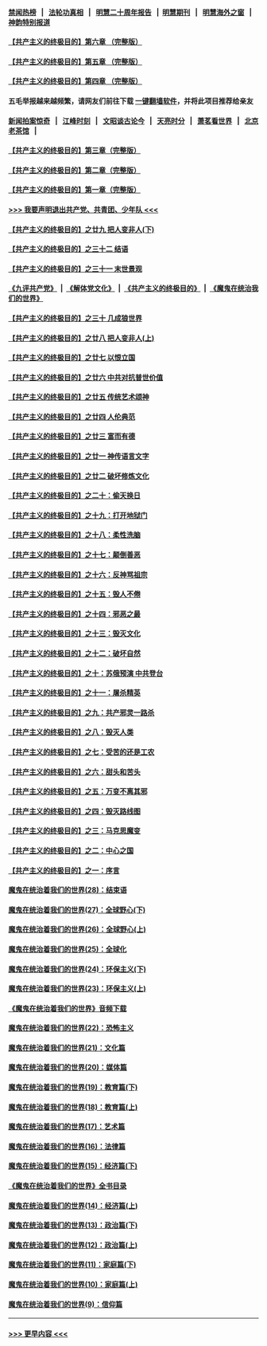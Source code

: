 #### [禁闻热榜](热点新闻.md?=0)  &nbsp;&nbsp;|&nbsp;&nbsp; [法轮功真相](https://github.com/gfw-breaker/truth/blob/master/README.md?=0) &nbsp;&nbsp;|&nbsp;&nbsp; [明慧二十周年报告](https://github.com/gfw-breaker/mh-reports/blob/master/README.md?=0) &nbsp;&nbsp;|&nbsp;&nbsp;[明慧期刊](https://github.com/gfw-breaker/mh-qikan) &nbsp;&nbsp;|&nbsp;&nbsp; [明慧海外之窗](https://github.com/gfw-breaker/mh-news/blob/master/README.md?=0) &nbsp;&nbsp;|&nbsp;&nbsp; [神韵特别报道](https://github.com/gfw-breaker/mh-news/blob/master/shenyun.md?=0)
#### [【共产主义的终极目的】第六章 （完整版）](../pages/nsc422/n11428913.md?t=02232331) 
#### [【共产主义的终极目的】第五章 （完整版）](../pages/nsc422/n11428912.md?t=02232331) 
#### [【共产主义的终极目的】第四章 （完整版）](../pages/nsc422/n11428907.md?t=02232331) 
#### 五毛举报越来越频繁，请网友们前往下载 [一键翻墙软件](https://github.com/gfw-breaker/ssr-accounts)，并将此项目推荐给亲友
#### [新闻拍案惊奇](https://github.com/gfw-breaker/banned-news/blob/master/pages/link4.md) &nbsp;&nbsp;|&nbsp;&nbsp; [江峰时刻](https://github.com/gfw-breaker/banned-news/blob/master/pages/link4.md) &nbsp;&nbsp;|&nbsp;&nbsp; [文昭谈古论今](https://github.com/gfw-breaker/banned-news/blob/master/pages/link4.md) &nbsp;&nbsp;|&nbsp;&nbsp; [天亮时分](https://github.com/gfw-breaker/banned-news/blob/master/pages/link4.md) &nbsp;&nbsp;|&nbsp;&nbsp; [萧茗看世界](https://github.com/gfw-breaker/banned-news/blob/master/pages/link4.md) &nbsp;&nbsp;|&nbsp;&nbsp; [北京老茶馆](https://github.com/gfw-breaker/banned-news/blob/master/pages/link4.md) &nbsp;&nbsp;|&nbsp;&nbsp; 
#### [【共产主义的终极目的】第三章（完整版）](../pages/nsc422/n11428848.md?t=02232331) 
#### [【共产主义的终极目的】第二章（完整版）](../pages/nsc422/n11428831.md?t=02232331) 
#### [【共产主义的终极目的】第一章（完整版）](../pages/nsc422/n11417651.md?t=02232331) 
#### [>>> 我要声明退出共产党、共青团、少年队 <<<](https://github.com/begood0513/goodnews/blob/master/quit/letter.md) 
#### [【共产主义的终极目的】之廿九 把人变非人(下)](../pages/nsc422/n11344140.md?t=02232331) 
#### [【共产主义的终极目的】之三十二 结语](../pages/nsc422/n11360535.md?t=02232331) 
#### [【共产主义的终极目的】之三十一 末世景观](../pages/nsc422/n11351129.md?t=02232331) 
#### [《九评共产党》](https://github.com/begood0513/9ping.md/blob/master/README.md) &nbsp;|&nbsp; [《解体党文化》](../../../../jtdwh.md/blob/master/README.md)  &nbsp;|&nbsp; [《共产主义的终极目的》](../../../../gczydzjmd.md/blob/master/README.md) &nbsp;|&nbsp; [《魔鬼在统治我们的世界》](../../../../mgztzwmdsj.md/blob/master/README.md) 
#### [【共产主义的终极目的】之三十 几成狼世界](../pages/nsc422/n11348280.md?t=02232331) 
#### [【共产主义的终极目的】之廿八 把人变非人(上)](../pages/nsc422/n11340492.md?t=02232331) 
#### [【共产主义的终极目的】之廿七 以恨立国](../pages/nsc422/n11336944.md?t=02232331) 
#### [【共产主义的终极目的】之廿六 中共对抗普世价值](../pages/nsc422/n11324785.md?t=02232331) 
#### [【共产主义的终极目的】之廿五 传统艺术颂神](../pages/nsc422/n11296396.md?t=02232331) 
#### [【共产主义的终极目的】之廿四 人伦典范](../pages/nsc422/n11296397.md?t=02232331) 
#### [【共产主义的终极目的】之廿三 富而有德](../pages/nsc422/n11283598.md?t=02232331) 
#### [【共产主义的终极目的】之廿一 神传语言文字](../pages/nsc422/n11263265.md?t=02232331) 
#### [【共产主义的终极目的】之廿二 破坏修炼文化](../pages/nsc422/n11245728.md?t=02232331) 
#### [【共产主义的终极目的】之二十：偷天换日](../pages/nsc422/n11238846.md?t=02232331) 
#### [【共产主义的终极目的】之十九：打开地狱门](../pages/nsc422/n11206376.md?t=02232331) 
#### [【共产主义的终极目的】之十八：柔性洗脑](../pages/nsc422/n11199994.md?t=02232331) 
#### [【共产主义的终极目的】之十七：颠倒善恶](../pages/nsc422/n11179782.md?t=02232331) 
#### [【共产主义的终极目的】之十六：反神骂祖宗](../pages/nsc422/n11166798.md?t=02232331) 
#### [【共产主义的终极目的】之十五：毁人不倦](../pages/nsc422/n11166792.md?t=02232331) 
#### [【共产主义的终极目的】之十四：邪恶之最](../pages/nsc422/n11150249.md?t=02232331) 
#### [【共产主义的终极目的】之十三：毁灭文化](../pages/nsc422/n11135227.md?t=02232331) 
#### [【共产主义的终极目的】之十二：破坏自然](../pages/nsc422/n11135214.md?t=02232331) 
#### [【共产主义的终极目的】之十：苏俄预演 中共登台](../pages/nsc422/n11118424.md?t=02232331) 
#### [【共产主义的终极目的】之十一：屠杀精英](../pages/nsc422/n11118442.md?t=02232331) 
#### [【共产主义的终极目的】之九：共产邪灵一路杀](../pages/nsc422/n11114139.md?t=02232331) 
#### [【共产主义的终极目的】之八：毁灭人类](../pages/nsc422/n11108503.md?t=02232331) 
#### [【共产主义的终极目的】之七：受苦的还是工农](../pages/nsc422/n11101809.md?t=02232331) 
#### [【共产主义的终极目的】之六：甜头和苦头](../pages/nsc422/n11096971.md?t=02232331) 
#### [【共产主义的终极目的】之五：万变不离其邪](../pages/nsc422/n11091285.md?t=02232331) 
#### [【共产主义的终极目的】之四：毁灭路线图](../pages/nsc422/n11086284.md?t=02232331) 
#### [【共产主义的终极目的】之三：马克思魔变](../pages/nsc422/n11061941.md?t=02232331) 
#### [【共产主义的终极目的】之二：中心之国](../pages/nsc422/n11047728.md?t=02232331) 
#### [【共产主义的终极目的】之一：序言](../pages/nsc422/n11086077.md?t=02232331) 
#### [魔鬼在统治着我们的世界(28)：结束语](../pages/nsc422/n10936246.md?t=02232331) 
#### [魔鬼在统治着我们的世界(27)：全球野心(下)](../pages/nsc422/n10928319.md?t=02232331) 
#### [魔鬼在统治着我们的世界(26)：全球野心(上)](../pages/nsc422/n10900318.md?t=02232331) 
#### [魔鬼在统治着我们的世界(25)：全球化](../pages/nsc422/n10788205.md?t=02232331) 
#### [魔鬼在统治着我们的世界(24)：环保主义(下)](../pages/nsc422/n10695307.md?t=02232331) 
#### [魔鬼在统治着我们的世界(23)：环保主义(上)](../pages/nsc422/n10688613.md?t=02232331) 
#### [《魔鬼在统治着我们的世界》音频下载](../pages/nsc422/n10635553.md?t=02232331) 
#### [魔鬼在统治着我们的世界(22)：恐怖主义](../pages/nsc422/n10614727.md?t=02232331) 
#### [魔鬼在统治着我们的世界(21)：文化篇](../pages/nsc422/n10597706.md?t=02232331) 
#### [魔鬼在统治着我们的世界(20)：媒体篇](../pages/nsc422/n10586579.md?t=02232331) 
#### [魔鬼在统治着我们的世界(19)：教育篇(下)](../pages/nsc422/n10564808.md?t=02232331) 
#### [魔鬼在统治着我们的世界(18)：教育篇(上)](../pages/nsc422/n10526970.md?t=02232331) 
#### [魔鬼在统治着我们的世界(17)：艺术篇](../pages/nsc422/n10499093.md?t=02232331) 
#### [魔鬼在统治着我们的世界(16)：法律篇](../pages/nsc422/n10485969.md?t=02232331) 
#### [魔鬼在统治着我们的世界(15)：经济篇(下)](../pages/nsc422/n10469975.md?t=02232331) 
#### [《魔鬼在统治着我们的世界》全书目录](../pages/nsc422/n10464261.md?t=02232331) 
#### [魔鬼在统治着我们的世界(14)：经济篇(上)](../pages/nsc422/n10457370.md?t=02232331) 
#### [魔鬼在统治着我们的世界(13)：政治篇(下)](../pages/nsc422/n10448270.md?t=02232331) 
#### [魔鬼在统治着我们的世界(12)：政治篇(上)](../pages/nsc422/n10444576.md?t=02232331) 
#### [魔鬼在统治着我们的世界(11)：家庭篇(下)](../pages/nsc422/n10440961.md?t=02232331) 
#### [魔鬼在统治着我们的世界(10)：家庭篇(上)](../pages/nsc422/n10435448.md?t=02232331) 
#### [魔鬼在统治着我们的世界(9)：信仰篇](../pages/nsc422/n10432159.md?t=02232331) 

----
#### [ >>> 更早内容 <<< ](../indexes/nsc422-earlier.md)
